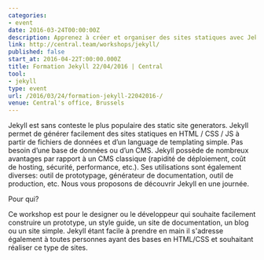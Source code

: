 ```yaml
---
categories:
- event
date: 2016-03-24T00:00:00Z
description: Apprenez à créer et organiser des sites statiques avec Jekyll
link: http://central.team/workshops/jekyll/
published: false
start_at: 2016-04-22T:00:00.000Z
title: Formation Jekyll 22/04/2016 | Central
tool:
- jekyll
type: event
url: /2016/03/24/formation-jekyll-22042016-/
venue: Central's office, Brussels
---
```


Jekyll est sans conteste le plus populaire des static site generators. Jekyll permet de générer facilement des sites statiques en HTML / CSS / JS à partir de fichiers de données et d’un language de templating simple. Pas besoin d’une base de données ou d’un CMS.
Jekyll possède de nombreux avantages par rapport à un CMS classique (rapidité de déploiement, coût de hosting, sécurité, performance, etc.). Ses utilisations sont également diverses: outil de prototypage, générateur de documentation, outil de production, etc. Nous vous proposons de découvrir Jekyll en une journée.

Pour qui?

Ce workshop est pour le designer ou le développeur qui souhaite facilement construire un prototype, un style guide, un site de documentation, un blog ou un site simple. Jekyll étant facile à prendre en main il s'adresse également à toutes personnes ayant des bases en HTML/CSS et souhaitant réaliser ce type de sites.
